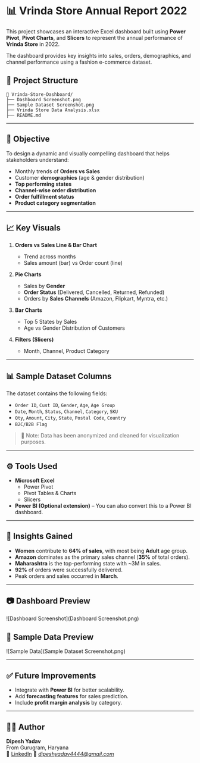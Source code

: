 
# 📊 Vrinda Store Annual Report 2022

This project showcases an interactive Excel dashboard built using **Power Pivot**, **Pivot Charts**, and **Slicers** to represent the annual performance of **Vrinda Store** in 2022.

The dashboard provides key insights into sales, orders, demographics, and channel performance using a fashion e-commerce dataset.

## 📁 Project Structure

```
📂 Vrinda-Store-Dashboard/
├── Dashboard Screenshot.png
├── Sample Dataset Screenshot.png
├── Vrinda Store Data Analysis.xlsx
├── README.md
```

---

## 🎯 Objective

To design a dynamic and visually compelling dashboard that helps stakeholders understand:

- Monthly trends of **Orders vs Sales**
- Customer **demographics** (age & gender distribution)
- **Top performing states**
- **Channel-wise order distribution**
- **Order fulfillment status**
- **Product category segmentation**

---

## 📈 Key Visuals

1. **Orders vs Sales Line & Bar Chart**  
   - Trend across months
   - Sales amount (bar) vs Order count (line)

2. **Pie Charts**  
   - Sales by **Gender**
   - **Order Status** (Delivered, Cancelled, Returned, Refunded)
   - Orders by **Sales Channels** (Amazon, Flipkart, Myntra, etc.)

3. **Bar Charts**  
   - Top 5 States by Sales
   - Age vs Gender Distribution of Customers

4. **Filters (Slicers)**  
   - Month, Channel, Product Category

---

## 📊 Sample Dataset Columns

The dataset contains the following fields:

- `Order ID`, `Cust ID`, `Gender`, `Age`, `Age Group`
- `Date`, `Month`, `Status`, `Channel`, `Category`, `SKU`
- `Qty`, `Amount`, `City`, `State`, `Postal Code`, `Country`
- `B2C/B2B Flag`

> 📌 Note: Data has been anonymized and cleaned for visualization purposes.

---

## ⚙️ Tools Used

- **Microsoft Excel**
  - Power Pivot
  - Pivot Tables & Charts
  - Slicers
- **Power BI (Optional extension)** – You can also convert this to a Power BI dashboard.

---

## 📌 Insights Gained

- **Women** contribute to **64% of sales**, with most being **Adult** age group.
- **Amazon** dominates as the primary sales channel (**35%** of total orders).
- **Maharashtra** is the top-performing state with ~3M in sales.
- **92%** of orders were successfully delivered.
- Peak orders and sales occurred in **March**.

---

## 📷 Dashboard Preview

![Dashboard Screenshot](Dashboard Screenshot.png)

## 📄 Sample Data Preview

![Sample Data](Sample Dataset Screenshot.png)

---

## ✅ Future Improvements

- Integrate with **Power BI** for better scalability.
- Add **forecasting features** for sales prediction.
- Include **profit margin analysis** by category.

---

## 🙋‍♂️ Author

**Dipesh Yadav**  
From Gurugram, Haryana  
🔗 [LinkedIn](https://www.linkedin.com/in/dipesh-yadav-datascientist/)
📧 *dipeshyadav4444@gmail.com*

